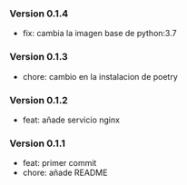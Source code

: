 ### Version 0.1.4
- fix: cambia la imagen base de python:3.7

### Version 0.1.3
- chore: cambio en la instalacion de poetry

### Version 0.1.2
- feat: añade servicio nginx

### Version 0.1.1
- feat: primer commit
- chore: añade README
